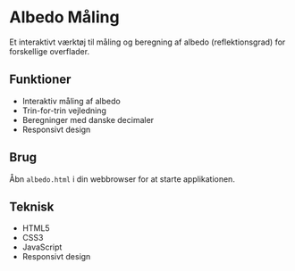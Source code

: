 # Albedo Måling

Et interaktivt værktøj til måling og beregning af albedo (reflektionsgrad) for forskellige overflader.

## Funktioner

- Interaktiv måling af albedo
- Trin-for-trin vejledning
- Beregninger med danske decimaler
- Responsivt design

## Brug

Åbn `albedo.html` i din webbrowser for at starte applikationen.

## Teknisk

- HTML5
- CSS3
- JavaScript
- Responsivt design
